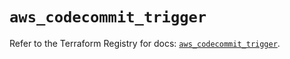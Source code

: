 # `aws_codecommit_trigger`

Refer to the Terraform Registry for docs: [`aws_codecommit_trigger`](https://registry.terraform.io/providers/hashicorp/aws/5.84.0/docs/resources/codecommit_trigger).
